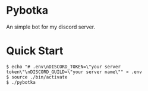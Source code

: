 # Pybotka

An simple bot for my discord server.

# Quick Start

```console
$ echo "# .env\nDISCORD_TOKEN=\"your server token\"\nDISCORD_GUILD=\"your server name\"" > .env
$ source ./bin/activate
$ ./pybotka
```
